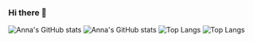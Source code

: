 ### Hi there 👋

<!--
**Anna-Nesterenko/Anna-Nesterenko** is a ✨ _special_ ✨ repository because its `README.md` (this file) appears on your GitHub profile.

Here are some ideas to get you started:

- 🔭 I’m currently working on ...
- 🌱 I’m currently learning ...
- 👯 I’m looking to collaborate on ...
- 🤔 I’m looking for help with ...
- 💬 Ask me about ...
- 📫 How to reach me: ...
- 😄 Pronouns: ...
- ⚡ Fun fact: ...
-->
![Anna's GitHub stats](https://github-readme-stats.vercel.app/api?username=Anna-Nesterenko)
![Anna's GitHub stats](https://github-readme-stats.vercel.app/api?username=Anna-Nesterenko&show_icons=true&theme=radical)
![Top Langs](https://github-readme-stats.vercel.app/api/top-langs/?username=Anna-Nesterenko)
![Top Langs](https://github-readme-stats.vercel.app/api/top-langs/?username=Anna-Nesterenko&layout=compact)
